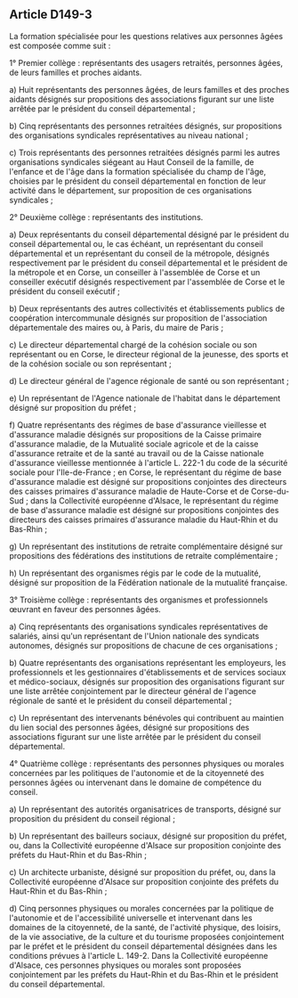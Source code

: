 ## Article D149-3

La formation spécialisée pour les questions relatives aux personnes âgées est composée comme suit :

1° Premier collège : représentants des usagers retraités, personnes âgées, de leurs familles et proches aidants.

a) Huit représentants des personnes âgées, de leurs familles et des proches aidants désignés sur propositions
des associations figurant sur une liste arrêtée par le président du conseil départemental ;

b) Cinq représentants des personnes retraitées désignés, sur propositions des organisations syndicales
représentatives au niveau national ;

c) Trois représentants des personnes retraitées désignés parmi les autres organisations syndicales siégeant au
Haut Conseil de la famille, de l'enfance et de l'âge dans la formation spécialisée du champ de l'âge, choisies
par le président du conseil départemental en fonction de leur activité dans le département, sur proposition de
ces organisations syndicales ;

2° Deuxième collège : représentants des institutions.

a) Deux représentants du conseil départemental désigné par le président du conseil départemental ou, le cas
échéant, un représentant du conseil départemental et un représentant du conseil de la métropole, désignés
respectivement par le président du conseil départemental et le président de la métropole et en Corse, un
conseiller à l'assemblée de Corse et un conseiller exécutif désignés respectivement par l'assemblée de Corse
et le président du conseil exécutif ;

b) Deux représentants des autres collectivités et établissements publics de coopération intercommunale
désignés sur proposition de l'association départementale des maires ou, à Paris, du maire de Paris ;

c) Le directeur départemental chargé de la cohésion sociale ou son représentant ou en Corse, le directeur
régional de la jeunesse, des sports et de la cohésion sociale ou son représentant ;

d) Le directeur général de l'agence régionale de santé ou son représentant ;

e) Un représentant de l'Agence nationale de l'habitat dans le département désigné sur proposition du préfet ;

f) Quatre représentants des régimes de base d'assurance vieillesse et d'assurance maladie désignés sur
propositions de la Caisse primaire d'assurance maladie, de la Mutualité sociale agricole et de la caisse
d'assurance retraite et de la santé au travail ou de la Caisse nationale d'assurance vieillesse mentionnée à
l'article L. 222-1 du code de la sécurité sociale pour l'Ile-de-France ; en Corse, le représentant du régime
de base d'assurance maladie est désigné sur propositions conjointes des directeurs des caisses primaires
d'assurance maladie de Haute-Corse et de Corse-du-Sud ; dans la Collectivité européenne d'Alsace, le
représentant du régime de base d'assurance maladie est désigné sur propositions conjointes des directeurs des
caisses primaires d'assurance maladie du Haut-Rhin et du Bas-Rhin ;

g) Un représentant des institutions de retraite complémentaire désigné sur propositions des fédérations des
institutions de retraite complémentaire ;

h) Un représentant des organismes régis par le code de la mutualité, désigné sur proposition de la Fédération
nationale de la mutualité française.


3° Troisième collège : représentants des organismes et professionnels œuvrant en faveur des personnes
âgées.

a) Cinq représentants des organisations syndicales représentatives de salariés, ainsi qu'un représentant de
l'Union nationale des syndicats autonomes, désignés sur propositions de chacune de ces organisations ;

b) Quatre représentants des organisations représentant les employeurs, les professionnels et les gestionnaires
d'établissements et de services sociaux et médico-sociaux, désignés sur proposition des organisations
figurant sur une liste arrêtée conjointement par le directeur général de l'agence régionale de santé et le
président du conseil départemental ;

c) Un représentant des intervenants bénévoles qui contribuent au maintien du lien social des personnes
âgées, désigné sur propositions des associations figurant sur une liste arrêtée par le président du conseil
départemental.

4° Quatrième collège : représentants des personnes physiques ou morales concernées par les politiques de
l'autonomie et de la citoyenneté des personnes âgées ou intervenant dans le domaine de compétence du
conseil.

a) Un représentant des autorités organisatrices de transports, désigné sur proposition du président du conseil
régional ;

b) Un représentant des bailleurs sociaux, désigné sur proposition du préfet, ou, dans la Collectivité
européenne d'Alsace sur proposition conjointe des préfets du Haut-Rhin et du Bas-Rhin ;

c) Un architecte urbaniste, désigné sur proposition du préfet, ou, dans la Collectivité européenne d'Alsace sur
proposition conjointe des préfets du Haut-Rhin et du Bas-Rhin ;

d) Cinq personnes physiques ou morales concernées par la politique de l'autonomie et de l'accessibilité
universelle et intervenant dans les domaines de la citoyenneté, de la santé, de l'activité physique, des loisirs,
de la vie associative, de la culture et du tourisme proposées conjointement par le préfet et le président
du conseil départemental désignées dans les conditions prévues à l'article L. 149-2. Dans la Collectivité
européenne d'Alsace, ces personnes physiques ou morales sont proposées conjointement par les préfets du
Haut-Rhin et du Bas-Rhin et le président du conseil départemental.

